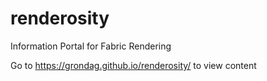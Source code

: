 # renderosity
Information Portal for Fabric Rendering

Go to https://grondag.github.io/renderosity/ to view content
